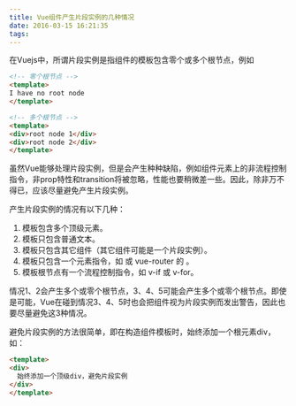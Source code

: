 ```yaml
---
title: Vue组件产生片段实例的几种情况
date: 2016-03-15 16:21:35
tags:
---
```



在Vuejs中，所谓片段实例是指组件的模板包含零个或多个根节点，例如

```html
<!-- 零个根节点 -->
<template>
I have no root node
</template>

<!-- 多个根节点 -->
<template>
<div>root node 1</div>
<div>root node 2</div>
</template>
```

虽然Vue能够处理片段实例，但是会产生种种缺陷，例如组件元素上的非流程控制指令，非prop特性和transition将被忽略，性能也要稍微差一些。因此，除非万不得已，应该尽量避免产生片段实例。

产生片段实例的情况有以下几种：
1. 模板包含多个顶级元素。
2. 模板只包含普通文本。
3. 模板只包含其它组件（其它组件可能是一个片段实例）。
4. 模板只包含一个元素指令，如 <partial> 或 vue-router 的 <router-view>。
5. 模板根节点有一个流程控制指令，如 v-if 或 v-for。

情况1、2会产生多个或零个根节点，3、4、5可能会产生多个或零个根节点。即使是可能，Vue在碰到情况3、4、5时也会把组件视为片段实例而发出警告，因此也要尽量避免这3种情况。

避免片段实例的方法很简单，即在构造组件模板时，始终添加一个根元素div，如：
```html
<template>
<div>
  始终添加一个顶级div，避免片段实例
</div>
</template>
```
